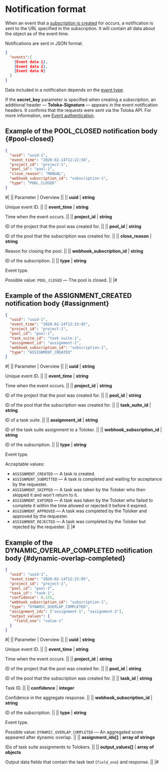 # Notification format

When an event that a [subscription is created](put-webhook-subscriptions.md) for occurs, a notification is sent to the URL specified in the subscription. It will contain all data about the object as of the event time.

Notifications are sent in JSON format.

```json
{
  "events":[
    {Event data 1},
    {Event data 2},
    {Event data N}
  ]
}
```

Data included in a notification depends on the [event type](./put-webhook-subscriptions.md#event).

If the **secret_key** parameter is specified when creating a subscription, an additional header — **Toloka-Signature** — appears in the event notification headers. It confirms that the requests were sent via the Toloka API. For more information, see [Event authentication](authentication.md).

## Example of the POOL_CLOSED notification body {#pool-closed}

```json
{
  "uuid": "uuid-1",
  "event_time": "2020-02-14T12:22:58",
  "project_id": "project-1",
  "pool_id": "pool-1",
  "close_reason": "MANUAL",
  "webhook_subscription_id": "subscription-1",
  "type": "POOL_CLOSED"
}
```

#|
|| Parameter | Overview ||
|| **uuid** | **string**

Unique event ID. ||
|| **event_time** | **string**

Time when the event occurs. ||
|| **project_id** | **string**

ID of the project that the pool was created for. ||
|| **pool_id** | **string**

ID of the pool that the subscription was created for. ||
|| **close_reason** | **string**

Reason for closing the pool. ||
|| **webhook_subscription_id** | **string**

ID of the subscription. ||
|| **type** | **string**

Event type.

Possible value: `POOL_CLOSED` — The pool is closed. ||
|#

## Example of the ASSIGNMENT_CREATED notification body {#assignment}

```json
{
  "uuid": "uuid-1",
  "event_time": "2020-02-14T12:23:05",
  "project_id": "project-1",
  "pool_id": "pool-1",
  "task_suite_id": "task suite-1",
  "assignment_id": "assignment-1",
  "webhook_subscription_id": "subscription-1",
  "type": "ASSIGNMENT_CREATED"
}
```

#|
|| Parameter | Overview ||
|| **uuid** | **string**

Unique event ID. ||
|| **event_time** | **string**

Time when the event occurs. ||
|| **project_id** | **string**

ID of the project that the pool was created for. ||
|| **pool_id** | **string**

ID of the pool that the subscription was created for. ||
|| **task_suite_id** | **string**

ID of a task suite. ||
|| **assignment_id** | **string**

ID of the task suite assignment to a Toloker. ||
|| **webhook_subscription_id** | **string**

ID of the subscription. ||
|| **type** | **string**

Event type.

Acceptable values:

- `ASSIGNMENT_CREATED` — A task is created.
- `ASSIGNMENT_SUBMITTED` — A task is completed and waiting for acceptance by the requester.
- `ASSIGNMENT_SKIPPED` — A task was taken by the Toloker who then skipped it and won't return to it.
- `ASSIGNMENT_EXPIRED` — A task was taken by the Toloker who failed to complete it within the time allowed or rejected it before it expired.
- `ASSIGNMENT_APPROVED` — A task was completed by the Toloker and approved by the requester.
- `ASSIGNMENT_REJECTED` — A task was completed by the Toloker but rejected by the requester.
||
|#

## Example of the DYNAMIC_OVERLAP_COMPLETED notification body {#dynamic-overlap-completed}

```json
{
  "uuid": "uuid-1",
  "event_time": "2020-02-14T12:23:05",
  "project_id": "project-1",
  "pool_id": "pool-2",
  "task_id": "task-1",
  "confidence": 0.155,
  "webhook_subscription_id": "subscription-1",
  "type": "DYNAMIC_OVERLAP_COMPLETED",
  "assignment_ids": ["assignment-1", "assignment-2"],
  "output_values": {
    "field_one": "value-1"
  }
}
```

#|
|| Parameter | Overview ||
|| **uuid** | **string**

Unique event ID. ||
|| **event_time** | **string**

Time when the event occurs. ||
|| **project_id** | **string**

ID of the project that the pool was created for. ||
|| **pool_id** | **string**

ID of the pool that the subscription was created for. ||
|| **task_id** | **string**

Task ID. ||
|| **confidence** | **integer**

Confidence in the aggregate response. ||
|| **webhook_subscription_id** | **string**

ID of the subscription. ||
|| **type** | **string**

Event type.

Possible value: `DYNAMIC_OVERLAP_COMPLETED` — An aggregated score appeared after dynamic overlap. ||
|| **assignment_ids[]** | **array of strings**

IDs of task suite assignments to Tolokers. ||
|| **output_values[]** | **array of objects**

Output data fields that contain the task text (`field_one`) and response. ||
|#